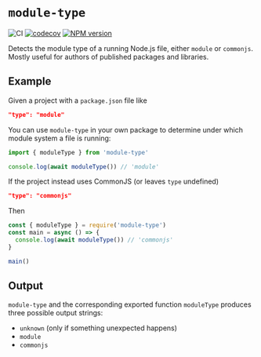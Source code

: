 # `module-type`

![CI](https://github.com/morganney/module-type/actions/workflows/ci.yml/badge.svg)
[![codecov](https://codecov.io/gh/morganney/module-type/graph/badge.svg?token=IQVLYK9W88)](https://codecov.io/gh/morganney/module-type)
[![NPM version](https://img.shields.io/npm/v/module-type.svg)](https://www.npmjs.com/package/module-type)

Detects the module type of a running Node.js file, either `module` or `commonjs`. Mostly useful for authors of published packages and libraries.

## Example

Given a project with a `package.json` file like

```json
"type": "module"
```

You can use `module-type` in your own package to determine under which module system a file is running:

```js
import { moduleType } from 'module-type'

console.log(await moduleType()) // 'module'
```

If the project instead uses CommonJS (or leaves `type` undefined)

```json
"type": "commonjs"
```

Then

```js
const { moduleType } = require('module-type')
const main = async () => {
  console.log(await moduleType()) // 'commonjs'
}

main()
```

## Output

`module-type` and the corresponding exported function `moduleType` produces three possible output strings:

- `unknown` (only if something unexpected happens)
- `module`
- `commonjs`
